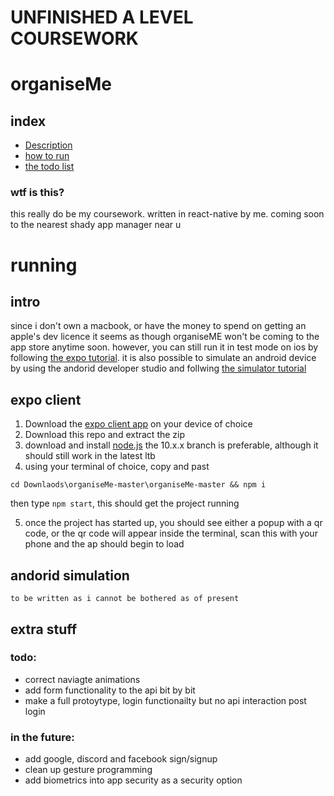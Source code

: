 # UNFINISHED A LEVEL COURSEWORK

# organiseMe

## index

-   [Description](#wtf-is-this)
-   [how to run](#running)
-   [the todo list](#todo)

### wtf is this?

this really do be my coursework.
written in react-native by me. coming soon to the nearest shady app manager near u

# running

## intro

since i don't own a macbook, or have the money to spend on getting an apple's dev licence it seems as though organiseME won't be coming to the app store anytime soon.
however, you can still run it in test mode on ios by following [the expo tutorial](#expo-client).
it is also possible to simulate an android device by using the andorid developer studio and follwing [the simulator tutorial](#andorid-simulation)

## expo client

1. Download the [expo client app](https://expo.io/tools#client) on your device of choice
2. Download this repo and extract the zip
3. download and install [node.js](https://nodejs.org/en/blog/release/v10.18.0/) the 10.x.x branch is preferable, although it should still work in the latest ltb
4. using your terminal of choice, copy and past

```
cd Downlaods\organiseMe-master\organiseMe-master && npm i
```

then type `npm start`, this should get the project running

5. once the project has started up, you should see either a popup with a qr code, or the qr code will appear inside the terminal, scan this with your phone and the ap should begin to load

## andorid simulation

    to be written as i cannot be bothered as of present

## extra stuff

### todo:

-   correct naviagte animations
-   add form functionality to the api bit by bit
-   make a full protoytype, login functionailty but no api interaction post login

### in the future:

-   add google, discord and facebook sign/signup
-   clean up gesture programming
-   add biometrics into app security as a security option
